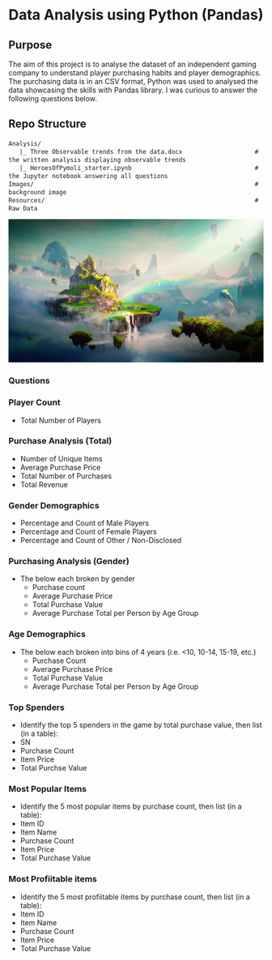 # Data Analysis using Python (Pandas)

## Purpose

The aim of this project is to analyse the dataset of an independent gaming company to understand player purchasing habits and player demographics. The purchasing data is in an CSV format, Python was used to analysed the data showcasing the skills with Pandas library. I was curious to answer the following questions below.

## Repo Structure

```
Analysis/    
   |_ Three Observable trends from the data.docx                    # the written analysis displaying observable trends
   |_ HeroesOfPymoli_starter.ipynb                                  # the Jupyter notebook answering all questions
Images/                                                             # background image
Resources/                                                          # Raw Data

```

![Images/Fantasy.png](/Images/Fantasy.png)
### Questions

### Player Count

* Total Number of Players

### Purchase Analysis (Total)

* Number of Unique Items
* Average Purchase Price
* Total Number of Purchases
* Total Revenue

### Gender Demographics

* Percentage and Count of Male Players
* Percentage and Count of Female Players
* Percentage and Count of Other / Non-Disclosed

### Purchasing Analysis (Gender)

* The below each broken by gender
  * Purchase count
  * Average Purchase Price
  * Total Purchase Value
  * Average Purchase Total per Person by Age Group
  
### Age Demographics

* The below each broken into bins of 4 years (i.e. &lt;10, 10-14, 15-19, etc.)
    * Purchase Count
    * Average Purchase Price
    * Total Purchase Value
    * Average Purchase Total per Person by Age Group
    
 ### Top Spenders
 
 * Identify the top 5 spenders in the game by total purchase value, then list (in a table):
  * SN
  * Purchase Count
  * Item Price
  * Total Purchse Value
  
 ### Most Popular Items
 
 * Identify the 5 most popular items by purchase count, then list (in a table):
  * Item ID
  * Item Name
  * Purchase Count
  * Item Price
  * Total Purchase Value
  
 ### Most Profiitable items
 
 * Identify the 5 most profiitable items by purchase count, then list (in a table):
  * Item ID
  * Item Name
  * Purchase Count
  * Item Price
  * Total Purchase Value
 
 
  
 
  
    
 
  

  

